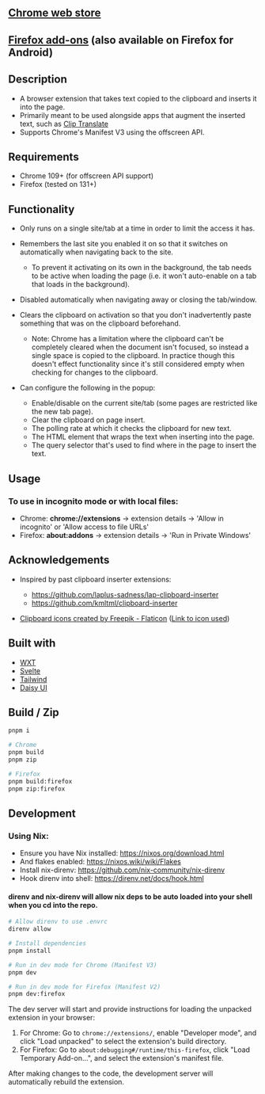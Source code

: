 ## [Chrome web store](https://chromewebstore.google.com/detail/clip-inserter/jopbnihpjbeladnonckkpocbdcglddpb)

## [Firefox add-ons](https://addons.mozilla.org/en-US/firefox/addon/clip-inserter/) (also available on Firefox for Android)

## Description

- A browser extension that takes text copied to the clipboard and inserts it into the page.
- Primarily meant to be used alongside apps that augment the inserted text, such as [Clip Translate](https://clip-translate.vercel.app/)
- Supports Chrome's Manifest V3 using the offscreen API.

## Requirements

- Chrome 109+ (for offscreen API support)
- Firefox (tested on 131+)

## Functionality

- Only runs on a single site/tab at a time in order to limit the access it has.
- Remembers the last site you enabled it on so that it switches on automatically when navigating back to the site.
  - To prevent it activating on its own in the background, the tab needs to be active when loading the page (i.e. it won't auto-enable on a tab that loads in the background).
- Disabled automatically when navigating away or closing the tab/window.
- Clears the clipboard on activation so that you don't inadvertently paste something that was on the clipboard beforehand.

  - Note: Chrome has a limitation where the clipboard can't be completely cleared when the document isn't focused, so instead a single space is copied to the clipboard. In practice though this doesn't effect functionality since it's still considered empty when checking for changes to the clipboard.

- Can configure the following in the popup:
  - Enable/disable on the current site/tab (some pages are restricted like the new tab page).
  - Clear the clipboard on page insert.
  - The polling rate at which it checks the clipboard for new text.
  - The HTML element that wraps the text when inserting into the page.
  - The query selector that's used to find where in the page to insert the text.

## Usage

### To use in incognito mode or with local files:

- Chrome: **chrome://extensions** -> extension details -> 'Allow in incognito' or 'Allow access to file URLs'
- Firefox: **about:addons** -> extension details -> 'Run in Private Windows'

## Acknowledgements

- Inspired by past clipboard inserter extensions:

  - https://github.com/laplus-sadness/lap-clipboard-inserter
  - https://github.com/kmltml/clipboard-inserter

- [Clipboard icons created by Freepik - Flaticon](https://www.flaticon.com/free-icons/clipboard) ([Link to icon used](https://www.flaticon.com/free-icon/clipboard_5480173))

## Built with

- [WXT](https://wxt.dev/)
- [Svelte](https://svelte.dev/)
- [Tailwind](https://tailwindcss.com/)
- [Daisy UI](https://daisyui.com/)

## Build / Zip

```bash
pnpm i

# Chrome
pnpm build
pnpm zip

# Firefox
pnpm build:firefox
pnpm zip:firefox
```

## Development

### Using Nix:

- Ensure you have Nix installed: https://nixos.org/download.html
- And flakes enabled: https://nixos.wiki/wiki/Flakes
- Install nix-direnv: https://github.com/nix-community/nix-direnv
- Hook direnv into shell: https://direnv.net/docs/hook.html

#### direnv and nix-direnv will allow nix deps to be auto loaded into your shell when you cd into the repo.

```bash
# Allow direnv to use .envrc
direnv allow

# Install dependencies
pnpm install

# Run in dev mode for Chrome (Manifest V3)
pnpm dev

# Run in dev mode for Firefox (Manifest V2)
pnpm dev:firefox
```

The dev server will start and provide instructions for loading the unpacked extension in your browser:

1. For Chrome: Go to `chrome://extensions/`, enable "Developer mode", and click "Load unpacked" to select the extension's build directory.
2. For Firefox: Go to `about:debugging#/runtime/this-firefox`, click "Load Temporary Add-on...", and select the extension's manifest file.

After making changes to the code, the development server will automatically rebuild the extension.
